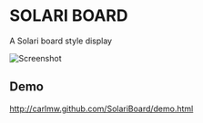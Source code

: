 # SOLARI BOARD

A Solari board style display

![Screenshot](http://carlmw.github.com/SolariBoard/screenshot.png)

Demo
----
http://carlmw.github.com/SolariBoard/demo.html